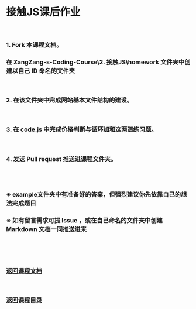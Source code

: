 # 接触JS课后作业

<br/>



### 1. Fork 本课程文档。
### 在 ZangZang-s-Coding-Course\2. 接触JS\homework 文件夹中创建以自己 ID 命名的文件夹

<br/>

### 2. 在该文件夹中完成网站基本文件结构的建设。

<br/>

### 3. 在 code.js 中完成价格判断与循环加和这两道练习题。

<br/>

### 4. 发送 Pull request 推送进课程文件夹。

<br/>

<br/>

### ※ example文件夹中有准备好的答案，但强烈建议你先依靠自己的想法完成题目
### ※ 如有留言需求可提 Issue ，或在自己命名的文件夹中创建 Markdown 文档一同推送进来

<br/>

<br/>

<br/>

### [返回课程文档](https://github.com/AngleOldPig/ZangZang-s-Coding-Course/blob/master/2.%20%E6%8E%A5%E8%A7%A6JS/%E6%8E%A5%E8%A7%A6JS.md)
<br/>

### [返回课程目录](https://github.com/AngleOldPig/ZangZang-s-Coding-Course/blob/master/README.md)

<br/>
